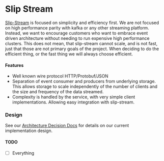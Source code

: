 # Slip Stream
[Slip-Stream](https://slip-stream.net) is focused on simplicity and efficiency first. We are not focused on high
performance parity with kafka or any other streaming platform. Instead, we want to encourage customers who want to
embrace event driven architecture without needing to run expensive high performance clusters. This does not mean, 
that slip-stream cannot scale, and is not fast, just that those are not primary goals of the project. When deciding
to do the efficient thing, or the fast thing we will always choose efficient.

#### Features
* Well known wire protocol HTTP/Protobuf/JSON
* Separation of event consumer and producers from underlying storage. This allows storage to scale independently of
  the number of clients and the size and frequency of the data streamed.
* Complexity is handled by the service, with very simple client implementations. Allowing easy integration with
  slip-stream.

### Design
See our [Architecture Decision Docs](doc/adr) for details on our current implementation design.

#### TODO
* [ ] Everything